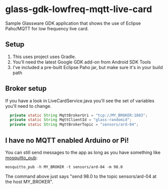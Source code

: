 glass-gdk-lowfreq-mqtt-live-card
================================

Sample Glassware GDK application that shows the use of Eclipse Paho/MQTT for low frequency live card.

## Setup

1. This uses project uses Gradle.
2. You'll need the latest Google GDK add-on from Android SDK Tools
3. I've included a pre-built Eclipse Paho jar, but make sure it's in your build path

## Broker setup

If you have a look in LiveCardService.java you'll see the set of variables you'll need to change.

```java
  private static String MqttBrokerUri = "tcp://MY_BROKER:1883";
  private static String MqttClientId = "glass-randomid";
  private static String MqttBrokerTopic = "sensors/ard-04";
```

## I have no MQTT enabled Arduino or Pi!
You can still send messages to the app as long as you have something like [mosquitto_pub](http://mosquitto.org/documentation/):

```
mosquitto_pub -h MY_BROKER -t sensors/ard-04 -m 98.0
```

The command above just says "send 98.0 to the topic sensors/ard-04 at the host MY_BROKER".
